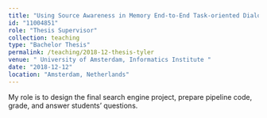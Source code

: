 ```yaml
---
title: "Using Source Awareness in Memory End-to-End Task-oriented Dialog Learning (Tyler Cools)"
id: "11004851"
role: "Thesis Supervisor"
collection: teaching
type: "Bachelor Thesis"
permalink: /teaching/2018-12-thesis-tyler
venue: " University of Amsterdam, Informatics Institute "
date: "2018-12-12"
location: "Amsterdam, Netherlands"
---
```


My role is to design the final search engine project, prepare pipeline code, grade, and answer students’ questions.